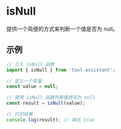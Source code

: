 # isNull

提供一个简便的方式来判断一个值是否为 null。

## 示例

```javascript
// 引入 isNull 函数
import { isNull } from 'tool-assistant';

// 定义一个变量
const value = null;

// 使用 isNull 函数判断值是否为 null
const result = isNull(value);

// 打印结果
console.log(result); // 输出 true
```
